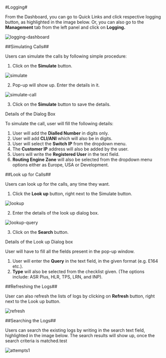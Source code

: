 #Logging#

From the Dashboard, you can go to Quick Links and click respective logging button, as highlighted in the image below. Or, you can also go to the **Management** tab from the left panel and click on **Logging.**

<img src="https://raw.githubusercontent.com/digipigeon/connexcs-user-docs/master/img/logging-dashboard-new.png" alt="logging-dashboard"/>
 
##Simulating Calls##

Users can simulate the calls by following simple procedure:

1.	Click on the **Simulate** button.

<img src="https://raw.githubusercontent.com/digipigeon/connexcs-user-docs/master/img/simulate.png" alt="simulate"/>

2.	Pop-up will show up. Enter the details in it.

<img src="https://raw.githubusercontent.com/digipigeon/connexcs-user-docs/master/img/simulate-call.png" alt="simulate-call"/>

3.	Click on the **Simulate** button to save the details.

Details of the Dialog Box

To simulate the call, user will fill the following details:

1. User will add the **Dialled Number** in digits only.
2. User will add **CLI/ANI** which will also be in digits.
3. User will select the **Switch IP** from the dropdown menu.
4. The **Customer IP** address will also be added by the user.
5. Users will write the **Registered User** in the text field.
6. **Routing Engine Zone** will also be selected from the dropdown menu options either as Europe, USA or Development.

##Look up for Calls##

Users can look up for the calls, any time they want. 

1.	Click the **Look up** button, right next to the Simulate button. 

<img src="https://raw.githubusercontent.com/digipigeon/connexcs-user-docs/master/img/lookup.png" alt="lookup"/>

2.	Enter the details of the look up dialog box.

<img src="https://raw.githubusercontent.com/digipigeon/connexcs-user-docs/master/img/lookup-query.png" alt="lookup-query"/>

3.	Click on the **Search** button.

Details of the Look up Dialog box 

User will have to fill all the fields present in the pop-up window.

1. User will enter the **Query** in the text field, in the given format (e.g. E164 etc.).
2. **Type** will also be selected from the checklist given. (The options include: ASR Plus, HLR, TPS, LRN, and INP).

##Refreshing the Logs##

User can also refresh the lists of logs by clicking on **Refresh** button, right next to the Look up button. 

<img src="https://raw.githubusercontent.com/digipigeon/connexcs-user-docs/master/img/refresh.png" alt="refresh"/>
 
##Searching the Logs##

Users can search the existing logs by writing in the search text field, highlighted in the image below. The search results will show up, once the search criteria is matched.test
 
<img src="https://raw.githubusercontent.com/digipigeon/connexcs-user-docs/master/img/attempts1.png" alt="attempts1"/>
